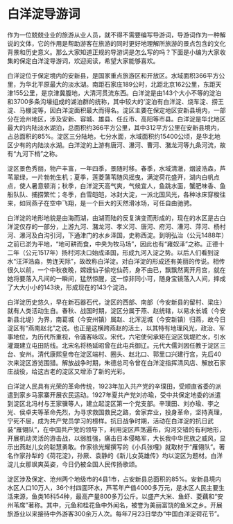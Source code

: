 # 白洋淀导游词  
作为一位兢兢业业的旅游从业人员，就不得不需要编写导游词，导游词作为一种解说的文体，它的作用是帮助游客在旅游的同时更好地理解所旅游的景点包含的文化背景和历史意义。那么大家知道正规的导游词是怎么写的吗？下面是小编为大家收集的保定白洋淀导游词，欢迎阅读，希望大家能够喜欢。  

白洋淀位于保定境内的安新县，是国家重点旅游区和开放区。水域面积366平方公里，为华北平原最大的淡水湖。南距石家庄189公时，北距北京162公里，东距天津155公里，是京津冀腹地，大清河贯流东西。白洋淀是由143个大小不等的淀泊和3700多条沟壕组成的湖泊群的统称，其中较大的‘淀泊有白洋淀、烧车淀、捞王淀、马棚淀等，因白洋淀面积最大而得名。淀区主要在保定地区安新县境内，一部分在沧州地区，涉及安新、容城、雄县、任丘市、高阳等市县。白洋淀是华北地区最大的内陆淡水湖泊，总面积约366平方公里，其中312平方公里在安新县境内，占总面积的85%。淀区三分陆地，七分水面，水域面积约15400公顷，是华北地区少有的内陆淡水湖。白洋淀的上游有唐河、瀑河、曹河、潴龙河等九条河流，故有“九河下梢”之称。  

淀区景色秀丽，物产丰富，一年四季，景随时移。春季，水域清澈，烟波浩森，芦苇翠绿，一片勃勃生机；夏季，莲菱蒲苇随风摇曳，满淀荷花盛开，湖内白帆点点，使人暑意顿消；秋季，白洋淀天高气爽，气候宜人，鱼跳水面，蟹肥味香、鱼船队队、捕捞繁忙；冬季，白雪皑皑，冰封大淀，一派北国风光，各种冰床穿梭往来，如同燕子在空中飞翔，是一个巨大的天然滑冰场，可任自由驰骋。  

白洋淀的地形地貌是由海而湖，由湖而陆的反复演变而形成的，现在的水区是古白洋淀仅存的一部分，上游九河、潴龙河、孝义河、唐河、府河、漕河、萍河、杨村河、瀑河及白沟引河，下通津门的水乡泽国，史称西淀。到明弘治（公元1488年）之前已淤为平地，“地可耕而食，中央为牧马场”，因此也有“雍奴泽”之称。正德十二年（公元1517年）扬村河决口始成泽国，形成九河入淀之势。以后人们看到淀水“汪洋浩淼，势连天际”，故改称白洋淀。对白洋淀的形成还有美丽的传说。相传很久以前，一个中秋夜晚，嫦娥仙子偷吃仙药，身不由已，飘飘然离开月宫，就在她将要落入凡间的一瞬间，猛然惊醒，这一惊非同小可，随身宝镜落入人间，摔成了大大小小的143块，形成现在的143个淀泊。  

白洋淀历史悠久，早在新石器石代，淀区的西部、南部（今安新县的留村、梁庄）就有人类活动生自。春秋、战国时期，淀区分属于燕、赵统辖，以易水长城（今安新县北堤）为界，南葛城（今安州镇）属赵、北浑泥城（今安新镇）归燕，故今日淀区有“燕南赵北”之说。也正是这横跨燕赵的活土，以其特有地理风光，政治、军事地位，为历代所重视，令骚客咏叹。宋代，六宅使何承矩在淀区筑堤贮水，引水灌溉建立屯田防线。北宋名将杨延昭曾在此屯兵御辽。元代大儒刘因任教于淀区三台、安州。清代康熙皇帝在淀区端村、圈头、赵北口、郭里口兴建行宫，先后40次来淀区游览围猎。解放战争时期，朱德总司令曾在白洋淀指挥清风店、解放石家庄战役，给这古老的淀区又增添了新的光彩。  

白洋淀人民具有光荣的革命传统，1923年加入共产党的辛璞田，受顺直省委的派遣到家乡马家寨开展农民运动。1927年夏共产党刘亦瑜，受中共保定地委的派遣到淀区北冯村与王家骥等人，建立起淀区第一个党支部。辛璞田、刘亦瑜、李之光、侯卓夫等革命先烈，为寻求救国救民之路，舍家弃业，投身革命，坚持真理，宁死不屈，成为共产党员学习的榜样。抗日战争时期，活动在白洋淀的抗日武装“雁翎队”，在中国共产党的领导下，利用淀区芦荡遍布，沟河交错的有利地形，开展机动灵活的游击战，以弱胜强，痛击日本侵略军，大长我中华民族之威风，显示出燕赵儿女的聪慧勇敢。作家徐光耀撰写的《小兵张嘎》就取材于“雁翎队”。著名作家孙犁的《荷花淀》，孙厥、袁静的《新儿女英雄传》均以淀区为题材。白洋淀儿女那飒爽英姿，今日仍被全国人民传扬歌颂。  

淀区涉及保定、沧州两个地级市的4县1市，占安新县总面积的85%。安新县境内水区人口10万人，36个村四面环水，芦苇年产值4000多万元，是水区人民主要生活来源，鱼类16科54种，最高产量800多万公斤。以盛产大米、鱼虾、菱藕和“安州苇席”著称。其中，元鱼和桂花鱼中外闻名，被誉为美丽富饶的鱼米之乡。开展旅游业以来接待中外游客300余万人次。每年7月23日举办“中国白洋淀荷花节”。  

